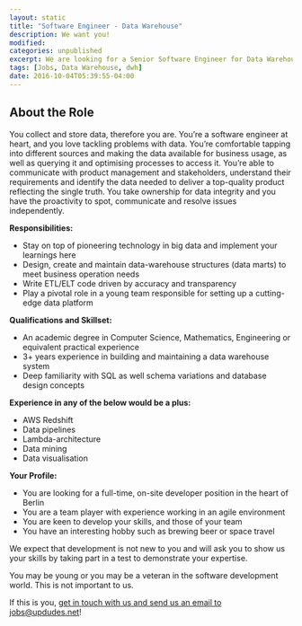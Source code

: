 ```yaml
---
layout: static
title: "Software Engineer - Data Warehouse"
description: We want you!
modified:
categories: unpublished
excerpt: We are looking for a Senior Software Engineer for Data Warehouse (on-site).
tags: [Jobs, Data Warehouse, dwh]
date: 2016-10-04T05:39:55-04:00
---
```

## About the Role
You collect and store data, therefore you are.
You’re a software engineer at heart, and you love tackling problems with data. You’re comfortable tapping into different sources and making the data available for business usage, as well as querying it and optimising processes to access it. You’re able to communicate with product management and stakeholders, understand their requirements and identify the data needed to deliver a top-quality product reflecting the single truth. You take ownership for data integrity and you have the proactivity to spot, communicate and resolve issues independently.

**Responsibilities:**

* Stay on top of pioneering technology in big data and implement your learnings here
* Design, create and maintain data-warehouse structures (data marts) to meet business operation needs
* Write ETL/ELT code driven by accuracy and transparency
* Play a pivotal role in a young team responsible for setting up a cutting-edge data platform

**Qualifications and Skillset:**

* An academic degree in Computer Science, Mathematics, Engineering or equivalent practical experience
* 3+ years experience in building and maintaining a data warehouse system
* Deep familiarity with SQL as well schema variations and database design concepts

**Experience in any of the below would be a plus:**

* AWS Redshift
* Data pipelines
* Lambda-architecture
* Data mining
* Data visualisation

**Your Profile:**

* You are looking for a full-time, on-site developer position in the heart of Berlin
* You are a team player with experience working in an agile environment
* You are keen to develop your skills, and those of your team
* You have an interesting hobby such as brewing beer or space travel


We expect that development is not new to you and will ask you to show us your skills by taking part in a test to demonstrate your expertise.

You may be young or you may be a veteran in the software development world. This is not important to us.

If this is you, [get in touch with us and send us an email to jobs@updudes.net](mailto:jobs@updudes.net)!
